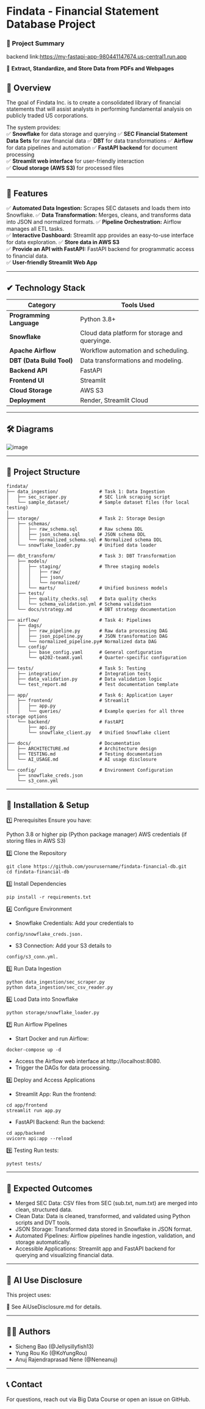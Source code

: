 # Findata - Financial Statement Database Project 
### **📄 Project Summary**  
backend link:https://my-fastapi-app-980441147674.us-central1.run.app 

🚀 **Extract, Standardize, and Store Data from PDFs and Webpages**  

## **📌 Overview**
The goal of Findata Inc. is to create a consolidated library of financial statements that will assist analysts in performing fundamental analysis on publicly traded US corporations.  

The system provides:  
✅ **Snowflake** for data storage and querying
✅ **SEC Financial Statement Data Sets** for raw financial data
✅ **DBT** for data transformations
✅ **Airflow** for data pipelines and automation
✅ **FastAPI backend** for document processing  
✅ **Streamlit web interface** for user-friendly interaction  
✅ **Cloud storage (AWS S3)** for processed files  

---

## **🔑 Features**
✅ **Automated Data Ingestion:** Scrapes SEC datasets and loads them into Snowflake. 
✅ **Data Transformation:** Merges, cleans, and transforms data into JSON and normalized formats.
✅ **Pipeline Orchestration:** Airflow manages all ETL tasks.  
✅ **Interactive Dashboard:** Streamlit app provides an easy-to-use interface for data exploration. 
✅ **Store data in AWS S3**  
✅ **Provide an API with FastAPI:** FastAPI backend for programmatic access to financial data.  
✅ **User-friendly Streamlit Web App**   

---

## **✔ Technology Stack**

| **Category**       | **Tools Used** |
|------------------|--------------|
| **Programming Language** | Python 3.8+ |
| **Snowflake** | Cloud data platform for storage and queryinge. |
| **Apache Airflow** | Workflow automation and scheduling. |
| **DBT (Data Build Tool)** | Data transformations and modeling. |
| **Backend API** | FastAPI |
| **Frontend UI** | Streamlit |
| **Cloud Storage** | AWS S3 |
| **Deployment** | Render, Streamlit Cloud |

---

## **🛠️ Diagrams**

![image](./docs/data_extraction_architecture.png)


---

## **📂 Project Structure**
```plaintext
findata/
├── data_ingestion/               # Task 1: Data Ingestion
│   ├── sec_scraper.py            # SEC link scraping script
│   └── sample_dataset/           # Sample dataset files (for local testing)
│
├── storage/                      # Task 2: Storage Design
│   ├── schemas/
│   │   ├── raw_schema.sql        # Raw schema DDL
│   │   ├── json_schema.sql       # JSON schema DDL
│   │   └── normalized_schema.sql # Normalized schema DDL
│   └── snowflake_loader.py       # Unified data loader
│
├── dbt_transform/                # Task 3: DBT Transformation
│   ├── models/
│   │   ├── staging/              # Three staging models
│   │   │   ├── raw/
│   │   │   ├── json/ 
│   │   │   └── normalized/
│   │   └── marts/                # Unified business models
│   ├── tests/
│   │   ├── quality_checks.sql    # Data quality checks
│   │   └── schema_validation.yml # Schema validation
│   └── docs/strategy.md          # DBT strategy documentation
│
├── airflow/                      # Task 4: Pipelines
│   ├── dags/
│   │   ├── raw_pipeline.py       # Raw data processing DAG
│   │   ├── json_pipeline.py      # JSON transformation DAG
│   │   └── normalized_pipeline.py# Normalized data DAG
│   └── config/
│       ├── base_config.yaml      # General configuration
│       └── q4202-teamX.yaml      # Quarter-specific configuration
│
├── tests/                        # Task 5: Testing
│   ├── integration/              # Integration tests
│   ├── data_validation.py        # Data validation logic
│   └── test_report.md            # Test documentation template
│
├── app/                          # Task 6: Application Layer
│   ├── frontend/                 # Streamlit
│   │   ├── app.py
│   │   └── queries/              # Example queries for all three storage options
│   └── backend/                  # FastAPI
│       ├── api.py
│       └── snowflake_client.py   # Unified Snowflake client
│
├── docs/                         # Documentation
│   ├── ARCHITECTURE.md           # Architecture design
│   ├── TESTING.md                # Testing documentation
│   └── AI_USAGE.md               # AI usage disclosure
│
└── config/                       # Environment Configuration
    ├── snowflake_creds.json
    └── s3_conn.yml

```

---

## **🚀 Installation & Setup**
1️⃣ Prerequisites
Ensure you have:

Python 3.8 or higher
pip (Python package manager)
AWS credentials (if storing files in AWS S3)

2️⃣ Clone the Repository
```
git clone https://github.com/yourusername/findata-financial-db.git
cd findata-financial-db
```

3️⃣ Install Dependencies
```
pip install -r requirements.txt
```

4️⃣ Configure Environment
* Snowflake Credentials: Add your credentials to 
```
config/snowflake_creds.json.
```
* S3 Connection: Add your S3 details to 
```
config/s3_conn.yml.
```

5️⃣ Run Data Ingestion
```
python data_ingestion/sec_scraper.py
python data_ingestion/sec_csv_reader.py
```

6️⃣ Load Data into Snowflake
```
python storage/snowflake_loader.py
```

7️⃣ Run Airflow Pipelines

* Start Docker and run Airflow:
```
docker-compose up -d
```
* Access the Airflow web interface at http://localhost:8080.
* Trigger the DAGs for data processing.

8️⃣ Deploy and Access Applications
* Streamlit App: Run the frontend:
```
cd app/frontend
streamlit run app.py
```
* FastAPI Backend: Run the backend:
```
cd app/backend
uvicorn api:app --reload
```

9️⃣ Testing
Run tests:
```
pytest tests/
```

---

## **📌 Expected Outcomes**

* Merged SEC Data: CSV files from SEC (sub.txt, num.txt) are merged into clean, structured data.
* Clean Data: Data is cleaned, transformed, and validated using Python scripts and DVT tools.
* JSON Storage: Transformed data stored in Snowflake in JSON format.
* Automated Pipelines: Airflow pipelines handle ingestion, validation, and storage automatically.
* Accessible Applications: Streamlit app and FastAPI backend for querying and visualizing financial data.

---

## **📌 AI Use Disclosure**
This project uses:

📄 See AiUseDisclosure.md for details.

---

## **👨‍💻 Authors**
* Sicheng Bao (@Jellysillyfish13)
* Yung Rou Ko (@KoYungRou)
* Anuj Rajendraprasad Nene (@Neneanuj)

---

## **📞 Contact**
For questions, reach out via Big Data Course or open an issue on GitHub.

